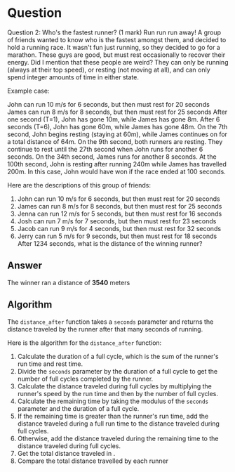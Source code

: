 # Question

Question 2: Who's the fastest runner? (1 mark)
Run run run away! A group of friends wanted to know who is the fastest amongst them, and
decided to hold a running race.
It wasn't fun just running, so they decided to go for a marathon. These guys are good, but
must rest occasionally to recover their energy.
Did I mention that these people are weird? They can only be running (always at their top
speed), or resting (not moving at all), and can only spend integer amounts of time in either
state.

Example case:

John can run 10 m/s for 6 seconds, but then must rest for 20 seconds
James can run 8 m/s for 8 seconds, but then must rest for 25 seconds
After one second (T=1), John has gone 10m, while James has gone 8m. After 6 seconds
(T=6), John has gone 60m, while James has gone 48m. On the 7th second, John begins
resting (staying at 60m), while James continues on for a total distance of 64m. On the 9th
second, both runners are resting. They continue to rest until the 27th second when John
runs for another 6 seconds. On the 34th second, James runs for another 8 seconds.
At the 100th second, John is resting after running 240m while James has travelled 200m. In
this case, John would have won if the race ended at 100 seconds.

Here are the descriptions of this group of friends:

1. John can run 10 m/s for 6 seconds, but then must rest for 20 seconds
2. James can run 8 m/s for 8 seconds, but then must rest for 25 seconds
3. Jenna can run 12 m/s for 5 seconds, but then must rest for 16 seconds
4. Josh can run 7 m/s for 7 seconds, but then must rest for 23 seconds
5. Jacob can run 9 m/s for 4 seconds, but then must rest for 32 seconds
6. Jerry can run 5 m/s for 9 seconds, but then must rest for 18 seconds
After 1234 seconds, what is the distance of the winning runner?


## Answer

The winner ran a distance of **3540** meters



## Algorithm

The `distance_after` function takes a `seconds` parameter and returns the distance traveled by the runner after that many seconds of running.

Here is the algorithm for the `distance_after` function:

1. Calculate the duration of a full cycle, which is the sum of the runner's run time and rest time.
2. Divide the `seconds` parameter by the duration of a full cycle to get the number of full cycles completed by the runner.
3. Calculate the distance traveled during full cycles by multiplying the runner's speed by the run time and then by the number of full cycles.
4. Calculate the remaining time by taking the modulus of the `seconds` parameter and the duration of a full cycle.
5. If the remaining time is greater than the runner's run time, add the distance traveled during a full run time to the distance traveled during full cycles.
6. Otherwise, add the distance traveled during the remaining time to the distance traveled during full cycles.
7. Get the total distance traveled in .
8. Compare the total distance travelled by each runner
